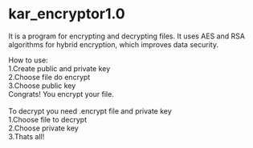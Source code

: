 # kar_encryptor1.0

It is a program for encrypting and decrypting files. It uses AES and RSA algorithms for hybrid encryption, which improves data security.

How to use: <br />
1.Create public and private key <br />
2.Choose file do encrypt <br />
3.Choose public key <br /> 
Congrats! You encrypt your file. <br /> <br />
To decrypt you need .encrypt file and private key <br />
1.Choose file to decrypt <br />
2.Choose private key <br />
3.Thats all! <br />
